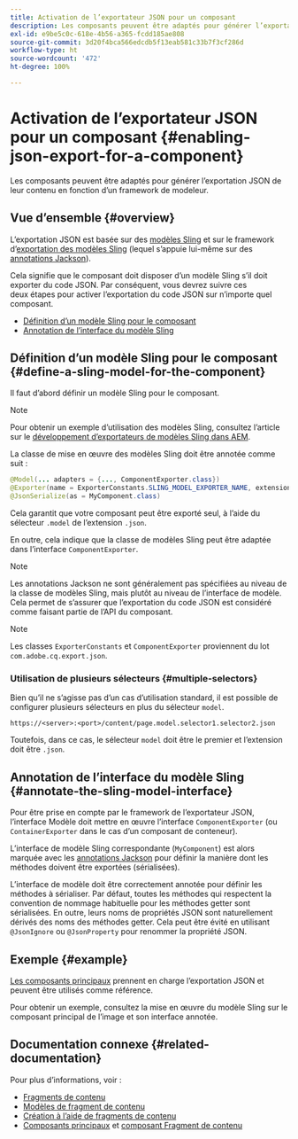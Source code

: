 ```yaml
---
title: Activation de l’exportateur JSON pour un composant
description: Les composants peuvent être adaptés pour générer l’exportation JSON de leur contenu en fonction d’un framework de modeleur.
exl-id: e9be5c0c-618e-4b56-a365-fcdd185ae808
source-git-commit: 3d20f4bca566edcdb5f13eab581c33b7f3cf286d
workflow-type: ht
source-wordcount: '472'
ht-degree: 100%

---
```


# Activation de l’exportateur JSON pour un composant {#enabling-json-export-for-a-component}

Les composants peuvent être adaptés pour générer l’exportation JSON de leur contenu en fonction d’un framework de modeleur.

## Vue d’ensemble {#overview}

L’exportation JSON est basée sur des [modèles Sling](https://sling.apache.org/documentation/bundles/models.html) et sur le framework d’[exportation des modèles Sling](https://sling.apache.org/documentation/bundles/models.html#exporter-framework-since-130) (lequel s’appuie lui-même sur des [annotations Jackson](https://github.com/FasterXML/jackson-annotations/wiki/Jackson-Annotations)).

Cela signifie que le composant doit disposer d’un modèle Sling s’il doit exporter du code JSON. Par conséquent, vous devrez suivre ces deux étapes pour activer l’exportation du code JSON sur n’importe quel composant.

* [Définition d’un modèle Sling pour le composant](#define-a-sling-model-for-the-component)
* [Annotation de l’interface du modèle Sling](#annotate-the-sling-model-interface)

## Définition d’un modèle Sling pour le composant {#define-a-sling-model-for-the-component}

Il faut d’abord définir un modèle Sling pour le composant.

>[!NOTE]
>
>Pour obtenir un exemple d’utilisation des modèles Sling, consultez l’article sur le [développement d’exportateurs de modèles Sling dans AEM](https://experienceleague.adobe.com/docs/experience-manager-learn/foundation/development/develop-sling-model-exporter.html?lang=fr).

La classe de mise en œuvre des modèles Sling doit être annotée comme suit :

```java
@Model(... adapters = {..., ComponentExporter.class})
@Exporter(name = ExporterConstants.SLING_MODEL_EXPORTER_NAME, extensions = ExporterConstants.SLING_MODEL_EXTENSION)
@JsonSerialize(as = MyComponent.class)
```

Cela garantit que votre composant peut être exporté seul, à l’aide du sélecteur `.model` de l’extension `.json`.

En outre, cela indique que la classe de modèles Sling peut être adaptée dans l’interface `ComponentExporter`.

>[!NOTE]
>
>Les annotations Jackson ne sont généralement pas spécifiées au niveau de la classe de modèles Sling, mais plutôt au niveau de l’interface de modèle. Cela permet de s’assurer que l’exportation du code JSON est considéré comme faisant partie de l’API du composant.

>[!NOTE]
>
>Les classes `ExporterConstants` et `ComponentExporter` proviennent du lot `com.adobe.cq.export.json`.

### Utilisation de plusieurs sélecteurs {#multiple-selectors}

Bien qu’il ne s’agisse pas d’un cas d’utilisation standard, il est possible de configurer plusieurs sélecteurs en plus du sélecteur `model`.

```
https://<server>:<port>/content/page.model.selector1.selector2.json
```

Toutefois, dans ce cas, le sélecteur `model` doit être le premier et l’extension doit être `.json`.

## Annotation de l’interface du modèle Sling {#annotate-the-sling-model-interface}

Pour être prise en compte par le framework de l’exportateur JSON, l’interface Modèle doit mettre en œuvre l’interface `ComponentExporter` (ou `ContainerExporter` dans le cas d’un composant de conteneur).

L’interface de modèle Sling correspondante (`MyComponent`) est alors marquée avec les [annotations Jackson](https://github.com/FasterXML/jackson-annotations/wiki/Jackson-Annotations) pour définir la manière dont les méthodes doivent être exportées (sérialisées).

L’interface de modèle doit être correctement annotée pour définir les méthodes à sérialiser. Par défaut, toutes les méthodes qui respectent la convention de nommage habituelle pour les méthodes getter sont sérialisées. En outre, leurs noms de propriétés JSON sont naturellement dérivés des noms des méthodes getter. Cela peut être évité en utilisant `@JsonIgnore` ou `@JsonProperty` pour renommer la propriété JSON.

## Exemple {#example}

[Les composants principaux](https://experienceleague.adobe.com/docs/experience-manager-core-components/using/introduction.html?lang=fr) prennent en charge l’exportation JSON et peuvent être utilisés comme référence.

Pour obtenir un exemple, consultez la mise en œuvre du modèle Sling sur le composant principal de l’image et son interface annotée.

## Documentation connexe {#related-documentation}

Pour plus d’informations, voir :

* [Fragments de contenu](/help/sites-cloud/administering/content-fragments/overview.md)
* [Modèles de fragment de contenu](/help/sites-cloud/administering/content-fragments/content-fragment-models.md)
* [Création à l’aide de fragments de contenu](/help/sites-cloud/authoring/fundamentals/content-fragments.md)
* [Composants principaux](https://experienceleague.adobe.com/docs/experience-manager-core-components/using/introduction.html?lang=fr) et [composant Fragment de contenu](https://experienceleague.adobe.com/docs/experience-manager-core-components/using/components/content-fragment-component.html?lang=fr)
